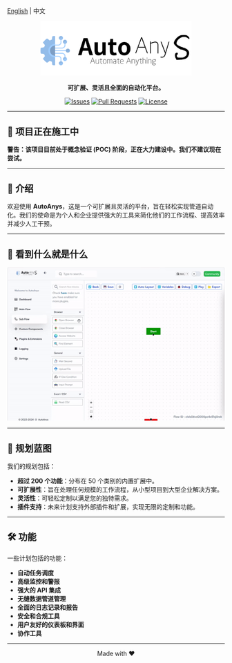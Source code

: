 [English](./README.md) | 中文

<p align="center"> <img src="https://raw.githubusercontent.com/autoanys/autoanys/main/logo.png" alt="Project Logo" width="350"> </p>
<p align="center"> <b>可扩展、灵活且全面的自动化平台。</b> </p> <p align="center"> <a href="https://github.com/Autoanys/Autoanys/issues"><img src="https://img.shields.io/github/issues/Autoanys/Autoanys" alt="Issues"></a> <a href="https://github.com/Autoanys/Autoanys/pulls"><img src="https://img.shields.io/github/issues-pr/Autoanys/Autoanys" alt="Pull Requests"></a> <a href="https://github.com/Autoanys/AutoAnys/blob/main/LICENSE"><img src="https://img.shields.io/github/license/Autoanys/Autoanys" alt="License"></a> </p>

---

## 🚧 项目正在施工中

**警告：该项目目前处于概念验证 (POC) 阶段，正在大力建设中。我们不建议现在尝试。**

---

## 📖 介绍

欢迎使用 **AutoAnys**，这是一个可扩展且灵活的平台，旨在轻松实现管道自动化。我们的使命是为个人和企业提供强大的工具来简化他们的工作流程、提高效率并减少人工干预。

---

## 👀 看到什么就是什么

<p align="center"> <img src="https://raw.githubusercontent.com/autoanys/autoanys/main/demo_1.gif" alt="Project Logo" width="550"> </p>

---

## 🚀 规划蓝图

我们的规划包括：

- **超过 200 个功能**：分布在 50 个类别的内置扩展中。
- **可扩展性**：旨在处理任何规模的工作流程，从小型项目到大型企业解决方案。
- **灵活性**：可轻松定制以满足您的独特需求。
- **插件支持**：未来计划支持外部插件和扩展，实现无限的定制和功能。

---

## 🛠️ 功能

一些计划包括的功能：

- **自动任务调度**
- **高级监控和警报**
- **强大的 API 集成**
- **无缝数据管道管理**
- **全面的日志记录和报告**
- **安全和合规工具**
- **用户友好的仪表板和界面**
- **协作工具**

---

<p align="center">Made with ❤️</p>
